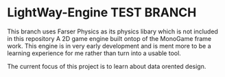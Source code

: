 # LightWay-Engine TEST BRANCH
This branch uses Farser Physics as its physics libary which is not included in this repository
A 2D game engine built ontop of the MonoGame frame work.
This engine is in very early development and is ment more to be a learning experience for me rather than turn into a usable tool.

The current focus of this project is to learn about data orented design.
